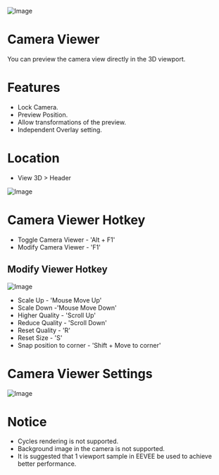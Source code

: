 ![Image](https://imgur.com/fAySWrt.png)
# Camera Viewer
You can preview the camera view directly in the 3D viewport.

# Features
* Lock Camera.
* Preview Position.
* Allow transformations of the preview.
* Independent Overlay setting.

# Location
* View 3D > Header

![Image](https://imgur.com/npkeonI.png)

# Camera Viewer Hotkey
* Toggle Camera Viewer - 'Alt + F1'
* Modify Camera Viewer - 'F1'

## Modify Viewer Hotkey
![Image](https://imgur.com/NQWhEuk.gif)
* Scale Up - 'Mouse Move Up'
* Scale Down -'Mouse Move Down'
* Higher Quality - 'Scroll Up'
* Reduce Quality - 'Scroll Down'
* Reset Quality - 'R'
* Reset Size - 'S'
* Snap position to corner - 'Shift + Move to corner'

# Camera Viewer Settings
![Image](https://imgur.com/anVOHpN.gif)

# Notice
* Cycles rendering is not supported.
* Background image in the camera is not supported.
* It is suggested that 1 viewport sample in EEVEE be used to achieve better performance.
